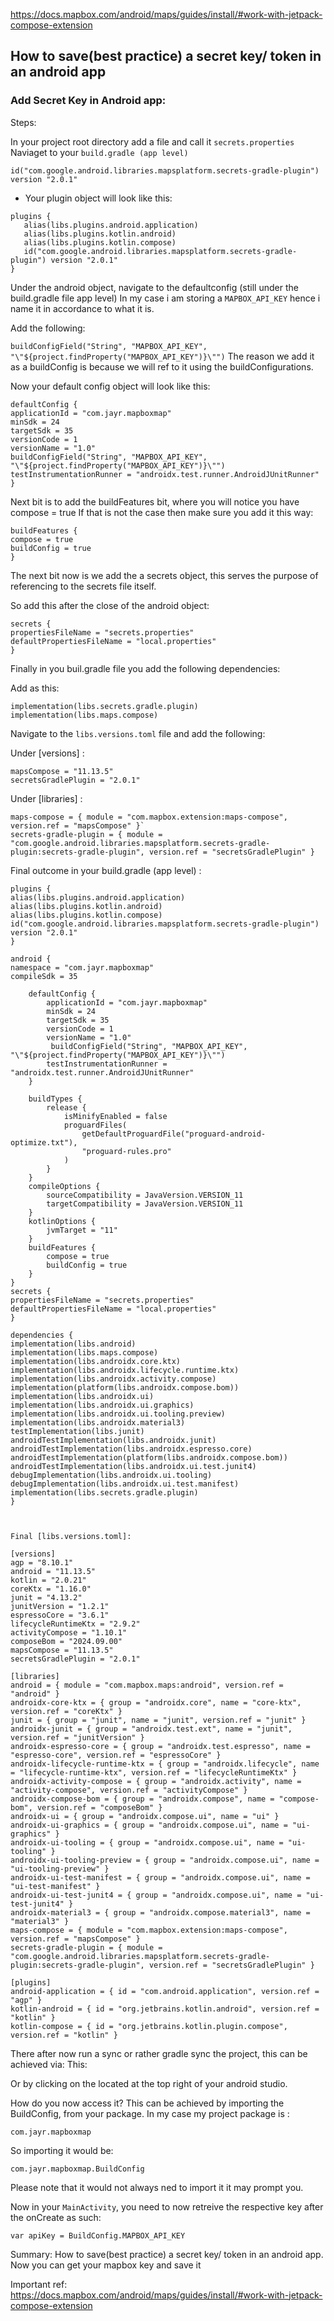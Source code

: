  https://docs.mapbox.com/android/maps/guides/install/#work-with-jetpack-compose-extension 

## How to save(best practice) a secret key/ token in an android app

### Add Secret Key in Android app:

Steps: 

In your project root directory add a file and call it `secrets.properties` 
Naviaget to your `build.gradle (app level)`
 

`id("com.google.android.libraries.mapsplatform.secrets-gradle-plugin") version "2.0.1"`



- Your plugin object will look like this:

 ```
 plugins {
    alias(libs.plugins.android.application)
    alias(libs.plugins.kotlin.android)
    alias(libs.plugins.kotlin.compose)
    id("com.google.android.libraries.mapsplatform.secrets-gradle-plugin") version "2.0.1"
}
 ```



Under the android object, navigate to the defaultconfig (still under the build.gradle file app level)
In my case i am storing a `MAPBOX_API_KEY` hence i name it in accordance to what it is.

Add the following:

``buildConfigField("String", "MAPBOX_API_KEY", "\"${project.findProperty("MAPBOX_API_KEY")}\"")``
The reason we add it as a buildConfig is because we will ref to it using the buildConfigurations.

Now your default config object will look like this:

```
defaultConfig {
applicationId = "com.jayr.mapboxmap"
minSdk = 24
targetSdk = 35
versionCode = 1
versionName = "1.0"
buildConfigField("String", "MAPBOX_API_KEY", "\"${project.findProperty("MAPBOX_API_KEY")}\"")
testInstrumentationRunner = "androidx.test.runner.AndroidJUnitRunner"
}

```

Next bit is to add the buildFeatures bit, where you will notice you have compose = true
If that is not the case then make sure you add it this way:


```
buildFeatures {
compose = true
buildConfig = true
}
```

The next bit now is we add the a secrets object, this serves the purpose of referencing to the secrets file itself.

So add this after the close of the android object:

```
secrets {
propertiesFileName = "secrets.properties"
defaultPropertiesFileName = "local.properties"
}
```


Finally in you buil.gradle file you add the following dependencies:

Add as this:

```
implementation(libs.secrets.gradle.plugin)
implementation(libs.maps.compose)
```

Navigate to the `libs.versions.toml` file and add the following:

Under [versions] :
```
mapsCompose = "11.13.5"
secretsGradlePlugin = "2.0.1"
```
Under [libraries] :
```
maps-compose = { module = "com.mapbox.extension:maps-compose", version.ref = "mapsCompose" }`
secrets-gradle-plugin = { module = "com.google.android.libraries.mapsplatform.secrets-gradle-plugin:secrets-gradle-plugin", version.ref = "secretsGradlePlugin" }

```

Final outcome in your build.gradle (app level) :
```
plugins {
alias(libs.plugins.android.application)
alias(libs.plugins.kotlin.android)
alias(libs.plugins.kotlin.compose)
id("com.google.android.libraries.mapsplatform.secrets-gradle-plugin") version "2.0.1"
}

android {
namespace = "com.jayr.mapboxmap"
compileSdk = 35

    defaultConfig {
        applicationId = "com.jayr.mapboxmap"
        minSdk = 24
        targetSdk = 35
        versionCode = 1
        versionName = "1.0"
         buildConfigField("String", "MAPBOX_API_KEY", "\"${project.findProperty("MAPBOX_API_KEY")}\"")
        testInstrumentationRunner = "androidx.test.runner.AndroidJUnitRunner"
    }

    buildTypes {
        release {
            isMinifyEnabled = false
            proguardFiles(
                getDefaultProguardFile("proguard-android-optimize.txt"),
                "proguard-rules.pro"
            )
        }
    }
    compileOptions {
        sourceCompatibility = JavaVersion.VERSION_11
        targetCompatibility = JavaVersion.VERSION_11
    }
    kotlinOptions {
        jvmTarget = "11"
    }
    buildFeatures {
        compose = true
        buildConfig = true
    }
}
secrets {
propertiesFileName = "secrets.properties"
defaultPropertiesFileName = "local.properties"
}

dependencies {
implementation(libs.android)
implementation(libs.maps.compose)
implementation(libs.androidx.core.ktx)
implementation(libs.androidx.lifecycle.runtime.ktx)
implementation(libs.androidx.activity.compose)
implementation(platform(libs.androidx.compose.bom))
implementation(libs.androidx.ui)
implementation(libs.androidx.ui.graphics)
implementation(libs.androidx.ui.tooling.preview)
implementation(libs.androidx.material3)
testImplementation(libs.junit)
androidTestImplementation(libs.androidx.junit)
androidTestImplementation(libs.androidx.espresso.core)
androidTestImplementation(platform(libs.androidx.compose.bom))
androidTestImplementation(libs.androidx.ui.test.junit4)
debugImplementation(libs.androidx.ui.tooling)
debugImplementation(libs.androidx.ui.test.manifest)
implementation(libs.secrets.gradle.plugin)
}



Final [libs.versions.toml]:

[versions]
agp = "8.10.1"
android = "11.13.5"
kotlin = "2.0.21"
coreKtx = "1.16.0"
junit = "4.13.2"
junitVersion = "1.2.1"
espressoCore = "3.6.1"
lifecycleRuntimeKtx = "2.9.2"
activityCompose = "1.10.1"
composeBom = "2024.09.00"
mapsCompose = "11.13.5"
secretsGradlePlugin = "2.0.1"

[libraries]
android = { module = "com.mapbox.maps:android", version.ref = "android" }
androidx-core-ktx = { group = "androidx.core", name = "core-ktx", version.ref = "coreKtx" }
junit = { group = "junit", name = "junit", version.ref = "junit" }
androidx-junit = { group = "androidx.test.ext", name = "junit", version.ref = "junitVersion" }
androidx-espresso-core = { group = "androidx.test.espresso", name = "espresso-core", version.ref = "espressoCore" }
androidx-lifecycle-runtime-ktx = { group = "androidx.lifecycle", name = "lifecycle-runtime-ktx", version.ref = "lifecycleRuntimeKtx" }
androidx-activity-compose = { group = "androidx.activity", name = "activity-compose", version.ref = "activityCompose" }
androidx-compose-bom = { group = "androidx.compose", name = "compose-bom", version.ref = "composeBom" }
androidx-ui = { group = "androidx.compose.ui", name = "ui" }
androidx-ui-graphics = { group = "androidx.compose.ui", name = "ui-graphics" }
androidx-ui-tooling = { group = "androidx.compose.ui", name = "ui-tooling" }
androidx-ui-tooling-preview = { group = "androidx.compose.ui", name = "ui-tooling-preview" }
androidx-ui-test-manifest = { group = "androidx.compose.ui", name = "ui-test-manifest" }
androidx-ui-test-junit4 = { group = "androidx.compose.ui", name = "ui-test-junit4" }
androidx-material3 = { group = "androidx.compose.material3", name = "material3" }
maps-compose = { module = "com.mapbox.extension:maps-compose", version.ref = "mapsCompose" }
secrets-gradle-plugin = { module = "com.google.android.libraries.mapsplatform.secrets-gradle-plugin:secrets-gradle-plugin", version.ref = "secretsGradlePlugin" }

[plugins]
android-application = { id = "com.android.application", version.ref = "agp" }
kotlin-android = { id = "org.jetbrains.kotlin.android", version.ref = "kotlin" }
kotlin-compose = { id = "org.jetbrains.kotlin.plugin.compose", version.ref = "kotlin" }

```

There after now run a sync or rather gradle sync the project, this can be achieved via:
This:

Or by clicking on the  located at the top right of your android studio.


How do you now access it?
This can be achieved by importing the BuildConfig, from your package.
In my case my project package is :

`com.jayr.mapboxmap`

So importing it would be:

`com.jayr.mapboxmap.BuildConfig`

Please note that it would not always ned to import it it may prompt you.

Now in your `MainActivity`, you need to now retreive the respective key after the onCreate as such:


`var apiKey = BuildConfig.MAPBOX_API_KEY`

Summary:
How to save(best practice) a secret key/ token in an android app. Now you can get your mapbox key and save it


Important ref:
https://docs.mapbox.com/android/maps/guides/install/#work-with-jetpack-compose-extension 




